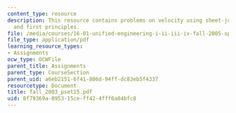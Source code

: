 ```yaml
---
content_type: resource
description: This resource contains problems on velocity using sheet-jump relations
  and first principles.
file: /media/courses/16-01-unified-engineering-i-ii-iii-iv-fall-2005-spring-2006/8f79369a095315ceff424fff6a04bfc8_fall_2003_pset15.pdf
file_type: application/pdf
learning_resource_types:
- Assignments
ocw_type: OCWFile
parent_title: Assignments
parent_type: CourseSection
parent_uid: a6eb2151-6f41-806d-94ff-dc83eb5f4337
resourcetype: Document
title: fall_2003_pset15.pdf
uid: 8f79369a-0953-15ce-ff42-4fff6a04bfc8
---
```


